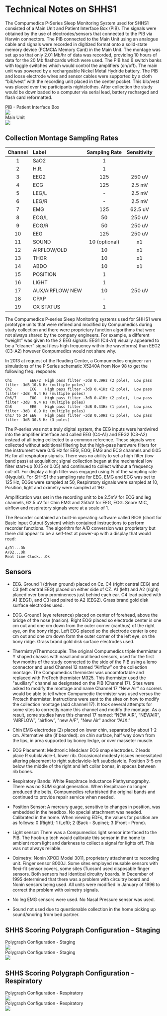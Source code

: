 # Technical Notes on SHHS1

The Compumedics P-Series Sleep Monitoring System used for SHHS1 consisted of a Main Unit and Patient Interface Box (PIB). The signals were obtained by the use of electrodes/sensors that  connected to the PIB via Harwin connectors. The PIB connected to the Main Unit using an analogue cable and  signals were recorded in digitized format onto a solid-state memory device (PCMCIA Memory Card) in the Main Unit. The montage was set up so that only 2.01 Mb/hr of data was recorded, providing 10 hours of data for the 20 Mb flashcards which were used.   The PIB had 6 switch banks with toggle switches which would control the amplifiers (on/off). The main unit was powered by a rechargeable Nickel Metal Hydride battery. The PIB and loose electrode wires and sensor cables were supported by a cloth “bib/vest” with the recording unit placed in the center pocket. This bib/vest was placed over the participants nightclothes. After collection the study would be downloaded to a computer via serial lead, battery recharged and flash card reformatted.

<div class="row">
  <div class="col-xs-12 col-sm-6">
    <div class="panel panel-default">
      <div class="panel-heading">
        <span class="panel-title">PIB - Patient Interface Box</span>
      </div>
      <div class="center">
        <a href=":images_path:/psge/psge01.png?inline=1">
          <img src=":images_path:/psge/psge01.png">
        </a>
      </div>
    </div>
  </div>
  <div class="col-xs-12 col-sm-6">
    <div class="panel panel-default">
      <div class="panel-heading">
        <span class="panel-title">Main Unit</span>
      </div>
      <div class="center">
        <a href=":images_path:/psge/psge02.png?inline=1">
          <img src=":images_path:/psge/psge02.png">
        </a>
      </div>
    </div>
  </div>
</div>

## Collection Montage Sampling Rates

|  Channel  |  Label             |  Sampling Rate   |  Sensitivity  |
|:---------:|:-------------------|:----------------:|:-------------:|
| 1         |  SaO2              |    1             |               |
| 2         |  H.R.              |    1             |               |
| 3         |  EEG2              |  125             |  250  uV      |
| 4         |  ECG               |  125             |   2.5 mV      |
| 5         |  LEG/L             |   -              |   2.5 mV      |
| 6         |  LEG/R             |   -              |   2.5 mV      |
| 7         |  EMG               |  125             |  62.5 uV      |
| 8         |  EOG/L             |   50             |  250  uV      |
| 9         |  EOG/R             |   50             |  250  uV      |
| 10        |  EEG               |  125             |  250  uV      |
| 11        |  SOUND             |   10 (optional)  |       x1      |
| 12        |  AIRFLOW/OLD       |   10             |       x1      |
| 13        |  THOR              |   10             |       x1      |
| 14        |  ABDO              |   10             |       x1      |
| 15        |  POSITION          |    1             |               |
| 16        |  LIGHT             |    1             |               |
| 17        |  AUX/AlRFLOW/ NEW  |   10             |  250 uV       |
| 18        |  CPAP              |   -              |               |
| 19        |  OX STATUS         |    1             |               |



The Compumedics P-series Sleep Monitoring systems used for SHHS1 were prototype units that were refined and modified by Compumedics during study collection and there were  proprietary function algorithms that were not always shared by the company engineers. For example, a different “weight” was given to the 2 EEG signals: EEG1 (C4-A1) visually appeared to be a “cleaner” signal (less high frequency within the waveforms) than EEG2 (C3-A2) however Compumedics would not share why.

In 2013 at request of the Reading Center, a Compumedics engineer ran simulations of the P Series schematic X5240A from Nov 98 to get the following freq. response:

```
Ch1        EEG/2  High pass filter -3dB 0.39Hz (2 pole),  Low pass filter -3dB 10.6 Hz (multiple poles)
Ch2        ECG    High pass filter -3dB 0.41Hz (2 pole),  Low pass filter -3dB  9.4 Hz (multiple poles)
Ch6/7      EOG    High pass filter -3dB 0.41Hz (2 pole),  Low pass filter -3dB  9.4 Hz (multiple poles)
Ch8        EEG    High pass filter -3dB 0.33Hz (1 pole),  Low pass filter -3dB  8.9 Hz (multiple poles)
Ch17 to 24 EEG    High pass filter -3dB 0.50Hz (1 pole),  Low pass filter -3dB 30.5 Hz (3 poles)
```

The P-series was not a truly digital system, the EEG inputs were hardwired into the amplifier interface and called EEG (C4-A1) and EEG2 (C3-A2) instead of all being collected to a common reference.  These signals were collected without additional filtering but the high-pass hardware filters for the instrument were 0.15 Hz for EEG, EOG, EMG and ECG channels and 0.05 Hz for all respiratory signals.  There was no ability to set a high filter (low band pass) at acquisition; signal collection began at the mechanical low filter start-up (0.15 or 0.05) and continued to collect without a frequency cut-off.  For display a high filter was engaged using ½ of the sampling rate (Nyquist).  For SHHS1 the sampling rate for EEG, EMG and ECG was set to 125 Hz,  EOGs were sampled at 50, Respiratory signals were sampled at 10, Position, light and oximetry were sampled at 1Hz.

Amplification was set in the recording unit to be 2.5mV for ECG and leg channels, 62.5 uV for Chin EMG and 250uV for EEG, EOG.  Snore MIC, airflow and respiratory signals were at a scale of 1.

The Recorder contained an built-in operating software called BIOS (short for Basic Input Output System) which contained instructions to perform recorder functions.  The algorithm for A/D conversion was proprietary but there did appear to be a self-test at power-up with a display that would read:

```
A/D1...Ok
A/D2...Ok
Real time Clock...Ok
```

## Sensors

- EEG. Ground 1 (driven ground) placed on Cz.  C4 (right central EEG) and C3 (left central EEG) placed on either side of CZ.  A1 (left) and A2 (right) placed over bony prominences just behind each ear.  C4 lead paired with A1 (EEG1), and C3 lead paired to A2 (EEG2).  Grass brand gold disk surface electrodes used.

- EOG. Ground1 (eye reference) placed on center of forehead, above the bridge of the nose (nasion).  Right EOG placed so electrode center is one cm out and one cm down from the outer corner (canthus) of the right eye, on the bony ridge.  Left EOG placed so the electrode center is one cm out and one cm down form the outer corner of the left eye, on the bony ridge.  Grass brand gold disk surface electrodes used.

- Thermistry/Thermocouple:  The original Compumedics triple thermister a Y shaped chassis with nasal and oral bead sensors, used for the first few months of the study connected to  the side of the PIB using a lemo connector and used Channel 12 named “Airflow” on the collection montage.  The Compumedics thermister was uncomfortable and replaced with ProTech  thermister M325.  This thermister  used the "auxiliary" channel as designated on the PIB (Channel 17).  Sites were asked to modify the montage and name Channel 17 “New Air” so scorers  would be able to tell when Compumedic thermister was used versus the Protech thermister.  Instructions were sent to the sites on how to modify the collection montage (add channel 17).  It took several attempts for some sites to correctly name this channel and modify the montage.  As a result, some studies have this channel 17 named:   “NEW AIR”, “NEWAIR”, “AIRFLOW”, “airflow”, "new A/F", "New Air" and/or “AUX.”

- Chin EMG electrodes (2) placed on lower chin, separated by about 1-2 cm.  Alternative site (if bearded): on chin surface, half way down from the lips, in area supported by boney ledge, or over masseter muscle.

- ECG Placement: Medtronic Medclear ECG snap electrodes.  2 leads place R subclavicle-L lower rib.  Occasional modesty issues necessitated altering placement to right subclavicle-left suubclavicle.  Position 3-5 cm below the middle of the right and left collar bones, in spaces between rib bones.

- Respiratory Bands:  White Respitrace Inductance Plethysmography.  There was no SUM signal generation.  When Respitrace no longer produced the belts, Compumedics refurbished the original bands and continued to provide repair service when needed.

- Position Sensor:  A mercury guage, sensitive to changes in position, was embedded in the headbox.  No special attachment was needed.  Calibrated in the home. When viewing EDFs, the values for position are as follows: 0 (Right); 1 (Left); 2 (Back - Supine); 3 (Front - Prone).

- Light sensor:  There was a Compumedics light sensor interfaced to the PIB.  The hook-up tech would calibrate this sensor in the home to ambient room light and darkness to collect a signal for lights off.  This was not always reliable.

- Oximetry:  Nonin XPOD Model 3011, proprietary attachment to recording unit.  Finger sensor 8000J. Some sites employed reusable sensors with flexi-fit sensor covers, some sites (Tucson) used disposable finger sensors.  Both sensors had identical circuitry boards.  In December of 1995 determined that there was a problem with circuitry board and Nonin sensors being used.  All units were modified in January of 1996 to correct the problem with oximetry signals.

- No leg EMG sensors were used.  No Nasal Pressure sensor was used.

- Sound not used due to questionable collection in the home picking up sound/snoring from bed partner.

## SHHS Scoring Polygraph Configuration - Staging

<div class="row">
  <div class="col-xs-12 col-sm-6">
    <div class="panel panel-default">
      <div class="panel-heading">
        <span class="panel-title">Polygraph Configuration - Staging</span>
      </div>
      <div class="center">
        <a href=":images_path:/psge/psge03.png?inline=1">
          <img src=":images_path:/psge/psge03.png">
        </a>
      </div>
    </div>
  </div>
  <div class="col-xs-12 col-sm-6">
    <div class="panel panel-default">
      <div class="panel-heading">
        <span class="panel-title">Polygraph Configuration - Staging</span>
      </div>
      <div class="center">
        <a href=":images_path:/psge/psge04.png?inline=1">
          <img src=":images_path:/psge/psge04.png">
        </a>
      </div>
    </div>
  </div>
</div>

## SHHS Scoring Polygraph Configuration - Respiratory


<div class="row">
  <div class="col-xs-12 col-sm-6">
    <div class="panel panel-default">
      <div class="panel-heading">
        <span class="panel-title">Polygraph Configuration - Respiratory</span>
      </div>
      <div class="center">
        <a href=":images_path:/psge/psge05.png?inline=1">
          <img src=":images_path:/psge/psge05.png">
        </a>
      </div>
    </div>
  </div>
  <div class="col-xs-12 col-sm-6">
    <div class="panel panel-default">
      <div class="panel-heading">
        <span class="panel-title">Polygraph Configuration - Respiratory</span>
      </div>
      <div class="center">
        <a href=":images_path:/psge/psge06.png?inline=1">
          <img src=":images_path:/psge/psge06.png">
        </a>
      </div>
    </div>
  </div>
</div>
